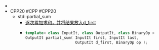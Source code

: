 -
- CPP20 #CPP #CPP20
	- std::partial_sum
		- [逐次累加求和，并将结果放入d_first](https://en.cppreference.com/w/cpp/algorithm/partial_sum)
		- ```cpp
		  template< class InputIt, class OutputIt, class BinaryOp >
		  OutputIt partial_sum( InputIt first, InputIt last,
		                        OutputIt d_first, BinaryOp op );
		  ```